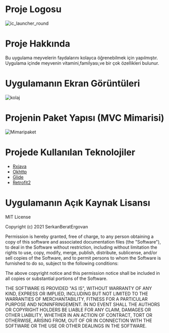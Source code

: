 # Proje Logosu

![ic_launcher_round](https://user-images.githubusercontent.com/60935995/105431949-b439b600-5c67-11eb-9aa6-b78adac5a2ef.png)


# Proje Hakkında
Bu uygulama meyvelerin faydalarını kolayca öğrenebilmek için yapılmıştır. Uygulama içinde meyvenin vitamini,familyası,ve bir çok özellikleri bulunur.

# Uygulamanın Ekran Görüntüleri
![kolaj](https://user-images.githubusercontent.com/60935995/105433018-daf8ec00-5c69-11eb-8b79-83c1e35a8f11.PNG)

# Projenin Paket Yapısı (MVC Mimarisi)
![Mimaripaket](https://user-images.githubusercontent.com/60935995/105432753-51e1b500-5c69-11eb-98a6-3a752be066a3.PNG)

# Projede Kullanılan Teknolojiler
<ul>
  <li> <a href="https://github.com/ReactiveX/RxJava">Rxjava</a></li>
  <li> <a href="https://github.com/square/okhttp">Okhttp</a></li>
  <li>  <a href="https://github.com/bumptech/glide">Glide</a></li>
  <li> <a href="https://github.com/square/retrofit">Retrofit2</a></li>
</ul> 

# Uygulamanın Açık Kaynak Lisansı

MIT License

Copyright (c) 2021 SerkanBeratErgovan

Permission is hereby granted, free of charge, to any person obtaining a copy
of this software and associated documentation files (the "Software"), to deal
in the Software without restriction, including without limitation the rights
to use, copy, modify, merge, publish, distribute, sublicense, and/or sell
copies of the Software, and to permit persons to whom the Software is
furnished to do so, subject to the following conditions:

The above copyright notice and this permission notice shall be included in all
copies or substantial portions of the Software.

THE SOFTWARE IS PROVIDED "AS IS", WITHOUT WARRANTY OF ANY KIND, EXPRESS OR
IMPLIED, INCLUDING BUT NOT LIMITED TO THE WARRANTIES OF MERCHANTABILITY,
FITNESS FOR A PARTICULAR PURPOSE AND NONINFRINGEMENT. IN NO EVENT SHALL THE
AUTHORS OR COPYRIGHT HOLDERS BE LIABLE FOR ANY CLAIM, DAMAGES OR OTHER
LIABILITY, WHETHER IN AN ACTION OF CONTRACT, TORT OR OTHERWISE, ARISING FROM,
OUT OF OR IN CONNECTION WITH THE SOFTWARE OR THE USE OR OTHER DEALINGS IN THE
SOFTWARE.
